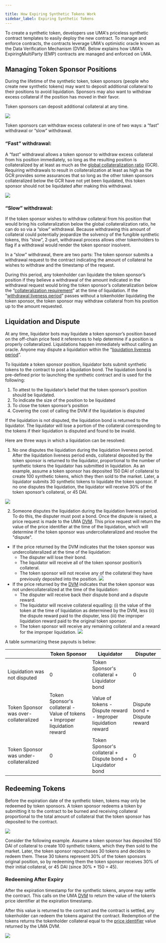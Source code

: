 ```yaml
---

title: How Expiring Synthetic Tokens Work
sidebar_label: Expiring Synthetic Tokens
---
```


To create a synthetic token, developers use UMA's priceless synthetic contract templates to easily deploy the new contract. To manage and enforce contracts, the contracts leverage UMA's optimistic oracle known as the Data Verification Mechanism (DVM). Below explains how UMA's ExpiringMultiParty (EMP) contracts are managed and enforced on UMA. 

## Managing Token Sponsor Positions

During the lifetime of the synthetic token, token sponsors (people who create new synthetic tokens) may want to deposit additional collateral to their positions to avoid liquidation. Sponsors may also want to withdraw excess collateral if the position has moved in their favor.

Token sponsors can deposit additional collateral at any time.

![](/docs/synthetic-tokens/st_add_collateral.png)

Token sponsors can withdraw excess collateral in one of two ways: a “fast” withdrawal or “slow” withdrawal.

### “Fast” withdrawal:

A “fast” withdrawal allows a token sponsor to withdraw excess collateral from his position immediately, so long as the resulting position is collateralized by at least as much as the [global collateralization ratio](synthetic-tokens/glossary.md#global-collateralization-ratio-gcr) (GCR). Requiring withdrawals to result in collateralization at least as high as the GCR provides some assurances that so long as the other token sponsors collateralized below the GCR have not yet been liquidated, this token sponsor should not be liquidated after making this withdrawal.

![](/docs/synthetic-tokens/st_withdraw_collateral.png)

### “Slow” withdrawal:

If the token sponsor wishes to withdraw collateral from his position that would bring his collateralization below the global collateralization ratio, he can do so via a “slow” withdrawal. Because withdrawing this amount of collateral could potentially jeopardize the solvency of the fungible synthetic tokens, this “slow”, 2-part, withdrawal process allows other tokenholders to flag if a withdrawal would render the token sponsor insolvent.

In a “slow” withdrawal, there are two parts:
The token sponsor submits a withdrawal request to the contract indicating the amount of collateral he wishes to withdraw and the timestamp of the request.

During this period, any tokenholder can liquidate the token sponsor’s position if they believe a withdrawal of the amount indicated in the withdrawal request would bring the token sponsor’s collateralization below the “[collateralization requirement](synthetic-tokens/glossary.md#collateralization-requirement)” at the time of liquidation.
If the “[withdrawal liveness period](synthetic-tokens/glossary.md#withdrawal-liveness-period)” passes without a tokenholder liquidating the token sponsor, the token sponsor may withdraw collateral from his position up to the amount requested.

## Liquidation and Dispute


At any time, liquidator bots may liquidate a token sponsor’s position based on the off-chain price feed it references to help determine if a position is properly collateralized. Liquidations happen immediately without calling an oracle. Anyone may dispute a liquidation within the “[liquidation liveness period](synthetic-tokens/glossary.md#liquidation-liveness-period)”.

To liquidate a token sponsor position, liquidator bots submit synthetic tokens to the contract to post a liquidation bond. The liquidation bond is pre-defined prior to launching the synthetic contract and is used for the following: 

1. To attest to the liquidator’s belief that the token sponsor’s position should be liquidated.
2. To indicate the size of the position to be liquidated
3. To close the token sponsor’s position
4. Covering the cost of calling the DVM if the liquidation is disputed

If the liquidation is not disputed, the liquidation bond is returned to the liquidator. The liquidator will lose a portion of the collateral corresponding to the tokens if their liquidation is disputed and found to be invalid.

Here are three ways in which a liquidation can be resolved:

1. No one disputes the liquidation during the liquidation liveness period. After the liquidation liveness period ends, collateral deposited by the token sponsor is returned to the liquidator, proportional to the number of synthetic tokens the liquidator has submitted in liquidation. As an example, assume a token sponsor has deposited 150 DAI of collateral to create 100 synthetic tokens, which they then sold to the market. Later, a liquidator submits 30 synthetic tokens to liquidate the token sponsor. If no one disputes the liquidation, the liquidator will receive 30% of the token sponsor’s collateral, or 45 DAI.

![](/docs/synthetic-tokens/st_liquidation_1.png)

2. Someone disputes the liquidation during the liquidation liveness period. To do this, the disputer must post a bond. Once the dispute is raised, a price request is made to the UMA [DVM](synthetic-tokens/glossary.md#dvm). This price request will return the value of the price identifier at the time of the liquidation, which will determine if the token sponsor was undercollateralized and resolve the "dispute".

- If the price returned by the DVM indicates that the token sponsor was undercollateralized at the time of the liquidation:
  - The disputer will lose their bond.
  - The liquidator will receive all of the token sponsor position’s collateral.
  - The token sponsor will not receive any of the collateral they have previously deposited into the position.
    ![](/docs/synthetic-tokens/st_liquidation_2.png)
- If the price returned by the [DVM](synthetic-tokens/glossary.md#dvm) indicates that the token sponsor was not undercollateralized at the time of the liquidation:
  - The disputer will receive back their dispute bond and a dispute reward.
  - The liquidator will receive collateral equalling: (i) the value of the token at the time of liquidation as determined by the DVM, less (ii) the dispute reward paid to the disputer, less (iii) the improper liquidation reward paid to the original token sponsor.
  - The token sponsor will receive any remaining collateral and a reward for the improper liquidation.
    ![](/docs/synthetic-tokens/st_liquidation_3.png)

A table summarizing these payouts is below:

|                                        | Token Sponsor                                                              | Liquidator                                                     | Disputer                      |
| -------------------------------------- | -------------------------------------------------------------------------- | -------------------------------------------------------------- | ----------------------------- |
| Liquidation was not disputed           | 0                                                                          | Token Sponsor's collateral + Liquidator bond                   | 0                             |
| Token Sponsor was over-collateralized  | Token Sponsor's collateral - Value of tokens + Improper liquidation reward | Value of tokens - Dispute reward - Improper liquidation reward | Dispute bond + Dispute reward |
| Token Sponsor was under-collateralized | 0                                                                          | Token Sponsor's collateral + Dispute bond + Liquidator bond    | 0                             |

## Redeeming Tokens


Before the expiration date of the synthetic token, tokens may only be redeemed by token sponsors. A token sponsor redeems a token by submitting it to the contract to be burned and receiving collateral proportional to the total amount of collateral that the token sponsor has deposited to the contract.


![](/docs/synthetic-tokens/st_redeem_token.png)

Consider the following example. Assume a token sponsor has deposited 150 DAI of collateral to create 100 synthetic tokens, which they then sold to the market. Later, the token sponsor repurchases 30 tokens and decides to redeem them. These 30 tokens represent 30% of the token sponsors original position, so by redeeming them the token sponsor receives 30% of their initial collateral, or 45 DAI (since 30% \* 150 = 45).

### Redeeming After Expiry

After the expiration timestamp for the synthetic tokens, anyone may settle the contract. This calls on the UMA [DVM](synthetic-tokens/glossary.md#dvm) to return the value of the token’s price identifier at the expiration timestamp.

After this value is returned to the contract and the contract is settled, any tokenholder can redeem the tokens against the contract. Redemption of the tokens returns the tokenholder collateral equal to the [price identifier](synthetic-tokens/glossary.md#price-identifier) value returned by the UMA DVM.

![](/docs/synthetic-tokens/st_expiration.png)